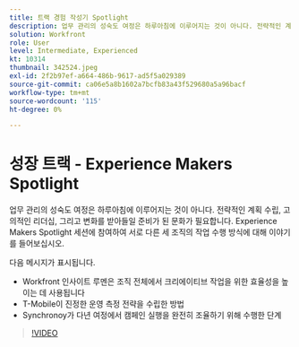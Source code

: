 ```yaml
---
title: 트랙 경험 작성기 Spotlight
description: 업무 관리의 성숙도 여정은 하루아침에 이루어지는 것이 아니다. 전략적인 계획 수립, 고의적인 리더십, 그리고 변화를 받아들일 준비가 된 문화가 필요합니다.
solution: Workfront
role: User
level: Intermediate, Experienced
kt: 10314
thumbnail: 342524.jpeg
exl-id: 2f2b97ef-a664-486b-9617-ad5f5a029389
source-git-commit: ca06e5a8b1602a7bcfb83a43f529680a5a96bacf
workflow-type: tm+mt
source-wordcount: '115'
ht-degree: 0%

---
```


# 성장 트랙 - Experience Makers Spotlight

업무 관리의 성숙도 여정은 하루아침에 이루어지는 것이 아니다. 전략적인 계획 수립, 고의적인 리더십, 그리고 변화를 받아들일 준비가 된 문화가 필요합니다. Experience Makers Spotlight 세션에 참여하여 서로 다른 세 조직의 작업 수행 방식에 대해 이야기를 들어보십시오.

다음 메시지가 표시됩니다.

* Workfront 인사이트 루멘은 조직 전체에서 크리에이티브 작업을 위한 효율성을 높이는 데 사용됩니다
* T-Mobile이 진정한 운영 측정 전략을 수립한 방법
* Synchronoy가 다년 여정에서 캠페인 실행을 완전히 조율하기 위해 수행한 단계

>[!VIDEO](https://video.tv.adobe.com/v/342524/?quality=12&learn=on)
